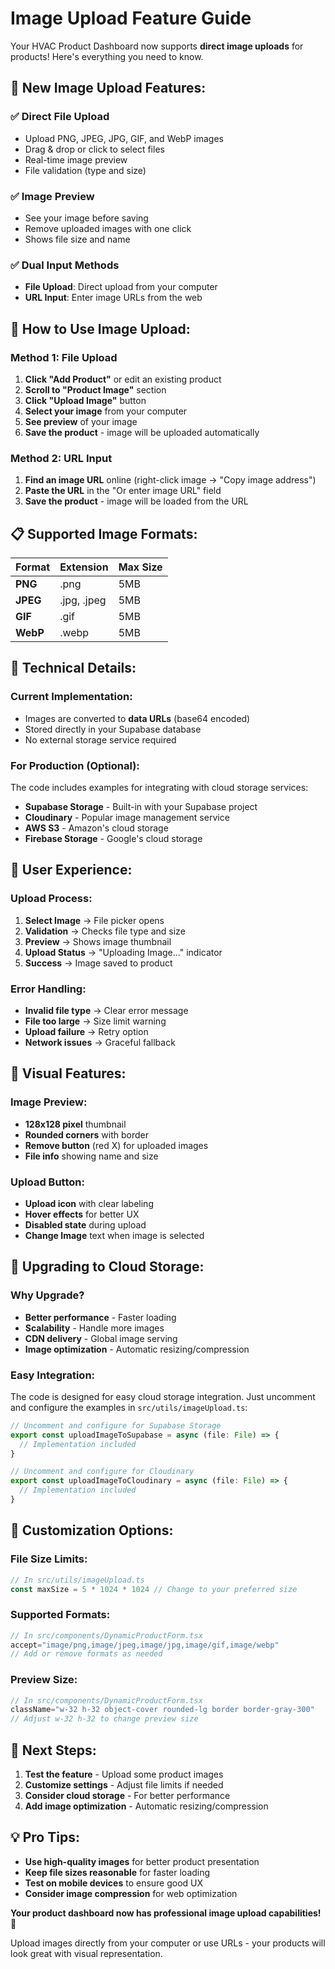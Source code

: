 # Image Upload Feature Guide

Your HVAC Product Dashboard now supports **direct image uploads** for products! Here's everything you need to know.

## 🎉 **New Image Upload Features:**

### **✅ Direct File Upload**
- Upload PNG, JPEG, JPG, GIF, and WebP images
- Drag & drop or click to select files
- Real-time image preview
- File validation (type and size)

### **✅ Image Preview**
- See your image before saving
- Remove uploaded images with one click
- Shows file size and name

### **✅ Dual Input Methods**
- **File Upload**: Direct upload from your computer
- **URL Input**: Enter image URLs from the web

## 🚀 **How to Use Image Upload:**

### **Method 1: File Upload**
1. **Click "Add Product"** or edit an existing product
2. **Scroll to "Product Image"** section
3. **Click "Upload Image"** button
4. **Select your image** from your computer
5. **See preview** of your image
6. **Save the product** - image will be uploaded automatically

### **Method 2: URL Input**
1. **Find an image URL** online (right-click image → "Copy image address")
2. **Paste the URL** in the "Or enter image URL" field
3. **Save the product** - image will be loaded from the URL

## 📋 **Supported Image Formats:**

| Format | Extension | Max Size |
|--------|-----------|----------|
| **PNG** | .png | 5MB |
| **JPEG** | .jpg, .jpeg | 5MB |
| **GIF** | .gif | 5MB |
| **WebP** | .webp | 5MB |

## 🔧 **Technical Details:**

### **Current Implementation:**
- Images are converted to **data URLs** (base64 encoded)
- Stored directly in your Supabase database
- No external storage service required

### **For Production (Optional):**
The code includes examples for integrating with cloud storage services:

- **Supabase Storage** - Built-in with your Supabase project
- **Cloudinary** - Popular image management service
- **AWS S3** - Amazon's cloud storage
- **Firebase Storage** - Google's cloud storage

## 🎯 **User Experience:**

### **Upload Process:**
1. **Select Image** → File picker opens
2. **Validation** → Checks file type and size
3. **Preview** → Shows image thumbnail
4. **Upload Status** → "Uploading Image..." indicator
5. **Success** → Image saved to product

### **Error Handling:**
- **Invalid file type** → Clear error message
- **File too large** → Size limit warning
- **Upload failure** → Retry option
- **Network issues** → Graceful fallback

## 📱 **Visual Features:**

### **Image Preview:**
- **128x128 pixel** thumbnail
- **Rounded corners** with border
- **Remove button** (red X) for uploaded images
- **File info** showing name and size

### **Upload Button:**
- **Upload icon** with clear labeling
- **Hover effects** for better UX
- **Disabled state** during upload
- **Change Image** text when image is selected

## 🔄 **Upgrading to Cloud Storage:**

### **Why Upgrade?**
- **Better performance** - Faster loading
- **Scalability** - Handle more images
- **CDN delivery** - Global image serving
- **Image optimization** - Automatic resizing/compression

### **Easy Integration:**
The code is designed for easy cloud storage integration. Just uncomment and configure the examples in `src/utils/imageUpload.ts`:

```typescript
// Uncomment and configure for Supabase Storage
export const uploadImageToSupabase = async (file: File) => {
  // Implementation included
}

// Uncomment and configure for Cloudinary
export const uploadImageToCloudinary = async (file: File) => {
  // Implementation included
}
```

## 🎨 **Customization Options:**

### **File Size Limits:**
```typescript
// In src/utils/imageUpload.ts
const maxSize = 5 * 1024 * 1024 // Change to your preferred size
```

### **Supported Formats:**
```typescript
// In src/components/DynamicProductForm.tsx
accept="image/png,image/jpeg,image/jpg,image/gif,image/webp"
// Add or remove formats as needed
```

### **Preview Size:**
```typescript
// In src/components/DynamicProductForm.tsx
className="w-32 h-32 object-cover rounded-lg border border-gray-300"
// Adjust w-32 h-32 to change preview size
```

## 🚀 **Next Steps:**

1. **Test the feature** - Upload some product images
2. **Customize settings** - Adjust file limits if needed
3. **Consider cloud storage** - For better performance
4. **Add image optimization** - Automatic resizing/compression

## 💡 **Pro Tips:**

- **Use high-quality images** for better product presentation
- **Keep file sizes reasonable** for faster loading
- **Test on mobile devices** to ensure good UX
- **Consider image compression** for web optimization

**Your product dashboard now has professional image upload capabilities!** 🎉

Upload images directly from your computer or use URLs - your products will look great with visual representation.



















